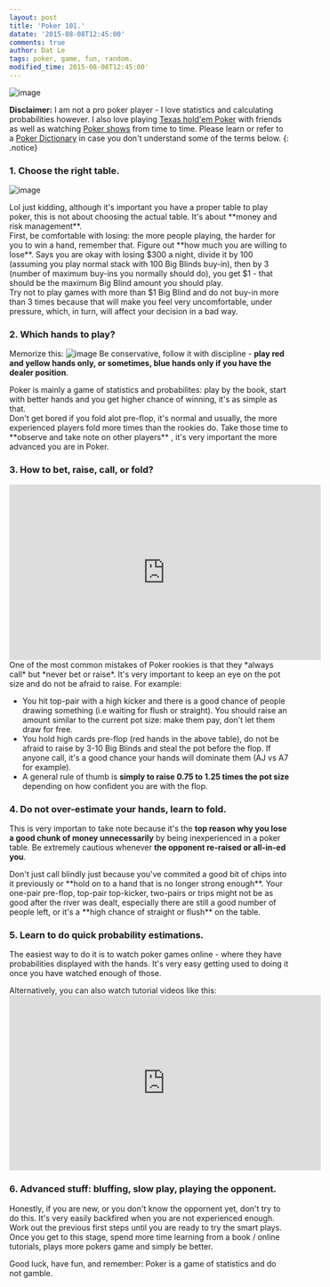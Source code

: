 ```yaml
---
layout: post
title: 'Poker 101.'
datate: '2015-08-08T12:45:00'
comments: true
author: Dat Le
tags: poker, game, fun, random.
modified_time: 2015-08-08T12:45:00'
---
```


![image](https://upload.wikimedia.org/wikipedia/commons/thumb/1/14/Holdem.jpg/800px-Holdem.jpg)

**Disclaimer:** 
I am not a pro poker player - I love statistics and calculating probabilities however. I also love playing [Texas hold'em Poker](https://en.wikipedia.org/wiki/Texas_hold_%27em) with friends as well as watching [Poker shows](https://www.youtube.com/user/TheWPT) from time to time. Please learn or refer to a [Poker Dictionary](http://dictionary.pokerzone.com/) in case you don't understand some of the terms below.
{: .notice}

### 1. Choose the right table.

![image](https://yourtablecloth.files.wordpress.com/2013/08/poker-card-table.jpg?w=500&h=295)
<div></div>
Lol just kidding, although it's important you have a proper table to play poker, this is not about choosing the actual table. It's about **money and risk management**.
<div></div>
First, be comfortable with losing: the more people playing, the harder for you to win a hand, remember that. Figure out **how much you are willing to lose**. Says you are okay with losing $300 a night, divide it by 100 (assuming you play normal stack with 100 Big Blinds buy-in), then by 3 (number of maximum buy-ins you normally should do), you get $1 - that should be the maximum Big Blind amount you should play.
<div></div>
Try not to play games with more than $1 Big Blind and do not buy-in more than 3 times because that will make you feel very uncomfortable, under pressure, which, in turn, will affect your decision in a bad way.

### 2. Which hands to play?
Memorize this: ![image](http://www.luvinpokerplayers.com/forum/images/starthand.png) 
Be conservative, follow it with discipline - **play red and yellow hands only, or sometimes, blue hands only if you have the dealer position**.
<div></div>
Poker is mainly a game of statistics and probabilites: play by the book, start with better hands and you get higher chance of winning, it's as simple as that.
<div></div>
Don't get bored if you fold alot pre-flop, it's normal and usually, the more experienced players fold more times than the rookies do. Take those time to **observe and take note on other players** , it's very important the more advanced you are in Poker.

### 3. How to bet, raise, call, or fold?
<iframe width="560" height="315" src="https://www.youtube.com/embed/y18-uLs8Jfw" frameborder="0" allowfullscreen></iframe>
One of the most common mistakes of Poker rookies is that they *always call* but *never bet or raise*. It's very important to keep an eye on the pot size and do not be afraid to raise. For example:

- You hit top-pair with a high kicker and there is a good chance of people drawing something (i.e waiting for flush or straight). You should raise an amount similar to the current pot size: make them pay, don't let them draw for free.
- You hold high cards pre-flop (red hands in the above table), do not be afraid to raise by 3-10 Big Blinds and steal the pot before the flop. If anyone call, it's a good chance your hands will dominate them (AJ vs A7 for example).
- A general rule of thumb is **simply to raise 0.75 to 1.25 times the pot size** depending on how confident you are with the flop.

### 4. Do not over-estimate your hands, learn to fold.
This is very importan to take note because it's the **top reason why you lose a good chunk of money unnecessarily** by being inexperienced in a poker table. Be extremely cautious whenever **the opponent re-raised or all-in-ed you**.
<div></div>
Don't just call blindly just because you've commited a good bit of chips into it previously or **hold on to a hand that is no longer strong enough**. Your one-pair pre-flop, top-pair top-kicker, two-pairs or trips might not be as good after the river was dealt, especially there are still a good number of people left, or it's a **high chance of straight or flush** on the table.

### 5. Learn to do quick probability estimations.
The easiest way to do it is to watch poker games online - where they have probabilities displayed with the hands. It's very easy getting used to doing it once you have watched enough of those.
<div></div>
Alternatively, you can also watch tutorial videos like this:

<iframe width="560" height="315" src="https://www.youtube.com/embed/JXQrLRydEVQ" frameborder="0" allowfullscreen></iframe>

### 6. Advanced stuff: bluffing, slow play, playing the opponent.
Honestly, if you are new, or you don't know the oppornent yet, don't try to do this. It's very easily backfired when you are not experienced enough. Work out the previous first steps until you are ready to try the smart plays. Once you get to this stage, spend more time learning from a book / online tutorials, plays more pokers game and simply be better.
<div></div>
Good luck, have fun, and remember: Poker is a game of statistics and do not gamble.
